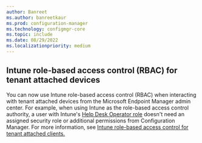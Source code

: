 ```yaml
---
author: Banreet
ms.author: banreetkaur
ms.prod: configuration-manager
ms.technology: configmgr-core
ms.topic: include
ms.date: 08/29/2022
ms.localizationpriority: medium
---
```


## <a name="bkmk_enable-intune"></a> Intune role-based access control (RBAC) for tenant attached devices

<!--8126836-->

You can now use Intune role-based access control (RBAC) when interacting with tenant attached devices from the Microsoft Endpoint Manager admin center. 
For example, when using Intune as the role-based access control authority, a user with Intune's [Help Desk Operator role](../../../../../../intune/fundamentals/role-based-access-control.md#built-in-roles) doesn't need an assigned security role or additional permissions from Configuration Manager.
For more information, see [Intune role-based access control for tenant attached clients.](../../../../../cloud-attach/use-intune-rbac.md)
